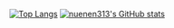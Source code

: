 [![Top Langs](https://github-readme-stats.vercel.app/api/top-langs/?username=nuenen313&hide=java&theme=apprentice)](https://github.com/anuraghazra/github-readme-stats)
[![nuenen313's GitHub stats](https://github-readme-stats.vercel.app/api?username=nuenen313&show_icons=true&theme=apprentice)](https://github.com/anuraghazra/github-readme-stats)
